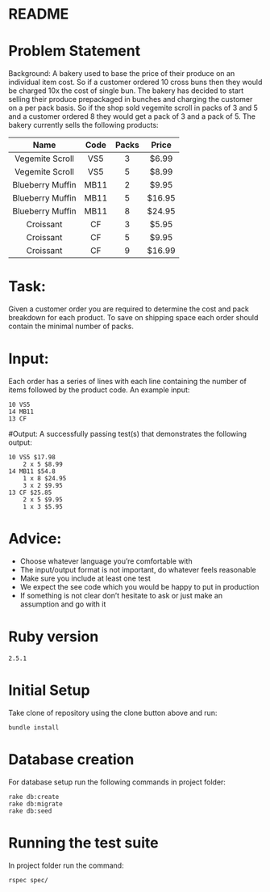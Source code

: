 # README

# Problem Statement

Background:
A bakery used to base the price of their produce on an individual item cost. So if a customer ordered 10 cross buns then they would be charged 10x the cost of single bun. The bakery has decided to start selling their produce prepackaged in bunches and charging the customer on a per pack basis. So if the shop sold vegemite scroll in packs of 3 and 5 and a customer ordered 8 they would get a pack of 3 and a pack of 5. The bakery currently sells the following products:

| Name | Code | Packs | Price |
| :---: | :---: | :---: | :---: |
| Vegemite Scroll | VS5 | 3   | $6.99 |
| Vegemite Scroll | VS5 | 5   | $8.99 |
| Blueberry Muffin | MB11 | 2 | $9.95 |
| Blueberry Muffin | MB11 | 5 | $16.95 |
| Blueberry Muffin | MB11 | 8 | $24.95 |
| Croissant | CF | 3 | $5.95 |
| Croissant | CF | 5 | $9.95 |
| Croissant | CF | 9 | $16.99 |


# Task:
Given a customer order you are required to determine the cost and pack breakdown for each product. To save on shipping space each order should contain the minimal number of packs.

# Input:
Each order has a series of lines with each line containing the number of items followed by the product code. An example input: 

	10 VS5 
	14 MB11
	13 CF

#Output:
A successfully passing test(s) that demonstrates the following output:

	10 VS5 $17.98
		2 x 5 $8.99
	14 MB11 $54.8
		1 x 8 $24.95
		3 x 2 $9.95 
	13 CF $25.85 
		2 x 5 $9.95 
		1 x 3 $5.95 


# Advice:
* Choose whatever language you’re comfortable with
* The input/output format is not important, do whatever feels reasonable
* Make sure you include at least one test
* We expect the see code which you would be happy to put in production
* If something is not clear don’t hesitate to ask or just make an assumption and go with it

# Ruby version
	2.5.1

# Initial Setup
Take clone of repository using the clone button above and run:

	bundle install

# Database creation
For database setup run the following commands in project folder:

	rake db:create
	rake db:migrate
	rake db:seed

# Running the test suite
In project folder run the command:
	
	rspec spec/

